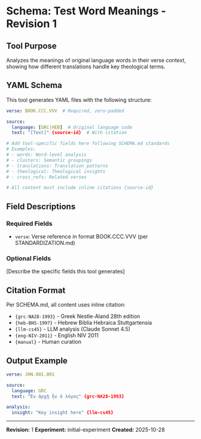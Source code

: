 # Schema: Test Word Meanings - Revision 1

## Tool Purpose

Analyzes the meanings of original language words in their verse context, showing how different translations handle key theological terms.

## YAML Schema

This tool generates YAML files with the following structure:

```yaml
verse: BOOK.CCC.VVV  # Required, zero-padded

source:
  language: [GRC|HEB]  # Original language code
  text: "[Text]" {source-id}  # With citation

# Add tool-specific fields here following SCHEMA.md standards
# Examples:
# - words: Word-level analysis
# - clusters: Semantic groupings
# - translations: Translation patterns
# - theological: Theological insights
# - cross_refs: Related verses

# All content must include inline citations {source-id}
```

## Field Descriptions

### Required Fields

- `verse`: Verse reference in format BOOK.CCC.VVV (per STANDARDIZATION.md)

### Optional Fields

[Describe the specific fields this tool generates]

## Citation Format

Per SCHEMA.md, all content uses inline citation:
- `{grc-NA28-1993}` - Greek Nestle-Aland 28th edition
- `{heb-BHS-1997}` - Hebrew Biblia Hebraica Stuttgartensia
- `{llm-cs45}` - LLM analysis (Claude Sonnet 4.5)
- `{eng-NIV-2011}` - English NIV 2011
- `{manual}` - Human curation

## Output Example

```yaml
verse: JHN.001.001

source:
  language: GRC
  text: "Ἐν ἀρχῇ ἦν ὁ λόγος" {grc-NA28-1993}

analysis:
  insight: "Key insight here" {llm-cs45}
```

---

**Revision:** 1
**Experiment:** initial-experiment
**Created:** 2025-10-28
